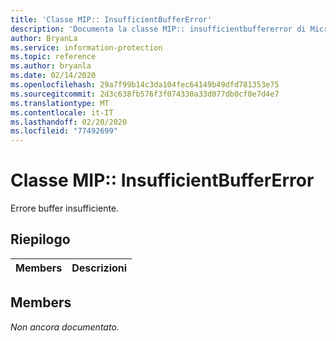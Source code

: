 ```yaml
---
title: 'Classe MIP:: InsufficientBufferError'
description: 'Documenta la classe MIP:: insufficientbuffererror di Microsoft Information Protection (MIP) SDK.'
author: BryanLa
ms.service: information-protection
ms.topic: reference
ms.author: bryanla
ms.date: 02/14/2020
ms.openlocfilehash: 29a7f99b14c3da104fec64149b49dfd781353e75
ms.sourcegitcommit: 2d3c638fb576f3f074330a33d077db0cf0e7d4e7
ms.translationtype: MT
ms.contentlocale: it-IT
ms.lasthandoff: 02/20/2020
ms.locfileid: "77492699"
---
```

# <a name="class-mipinsufficientbuffererror"></a>Classe MIP:: InsufficientBufferError 
Errore buffer insufficiente.
  
## <a name="summary"></a>Riepilogo
 Members                        | Descrizioni                                
--------------------------------|---------------------------------------------
  
## <a name="members"></a>Members
_Non ancora documentato._

